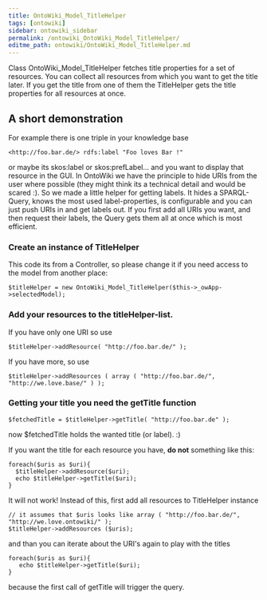 ```yaml
---
title: OntoWiki_Model_TitleHelper
tags: [ontowiki]
sidebar: ontowiki_sidebar
permalink: /ontowiki_OntoWiki_Model_TitleHelper/
editme_path: ontowiki/OntoWiki_Model_TitleHelper.md
---
```

Class OntoWiki_Model_TitleHelper fetches title properties for a set of resources. You can collect all resources from which you want to get the title later. If you get the title from one of them the TitleHelper gets the title properties for all resources at once.

## A short demonstration

For example there is one triple in your knowledge base

```
<http://foo.bar.de/> rdfs:label "Foo loves Bar !"
```

or maybe its skos:label or skos:prefLabel... and you want to display that resource in the GUI. In OntoWiki we have the principle to hide URIs from the user where possible (they might think its a technical detail and would be scared :). So we made a little helper for getting labels. It hides a SPARQL-Query, knows the most used label-properties, is configurable and you can just push URIs in and get labels out. If you first add all URIs you want, and then request their labels, the Query gets them all at once which is most efficient.

### Create an instance of TitleHelper

This code its from a Controller, so please change it if you need access to the model from another place:
```
$titleHelper = new OntoWiki_Model_TitleHelper($this->_owApp->selectedModel);
```

### Add your resources to the titleHelper-list.

If you have only one URI so use 
```
$titleHelper->addResource( "http://foo.bar.de/" );
```

If you have more, so use
```
$titleHelper->addResources ( array ( "http://foo.bar.de/", "http://we.love.base/" ) );
```
 

### Getting your title you need the getTitle function
```
$fetchedTitle = $titleHelper->getTitle( "http://foo.bar.de" );
```

now $fetchedTitle holds the wanted title (or label). :)

If you want the title for each resource you have, **do not** something like this:
```
foreach($uris as $uri){
  $titleHelper->addResource($uri);
  echo $titleHelper->getTitle($uri);
}
```

It will not work! Instead of this, first add all resources to TitleHelper instance

```
// it assumes that $uris looks like array ( "http://foo.bar.de/", "http://we.love.ontowiki/" );
$titleHelper->addResources ($uris);
```

and than you can iterate about the URI's again to play with the titles

```
foreach($uris as $uri){
   echo $titleHelper->getTitle($uri);
}
```

because the first call of getTitle will trigger the query.